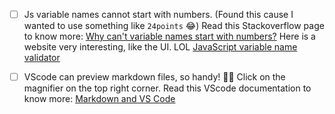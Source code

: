 - [ ] Js variable names cannot start with numbers. (Found this cause I wanted to use something like `24points` 😂)
        Read this Stackoverflow page to know more: [Why can't variable names start with numbers?](https://stackoverflow.com/questions/342152/why-cant-variable-names-start-with-numbers)
        Here is a website very interesting, like the UI. LOL [JavaScript variable name validator](https://mothereff.in/js-variables)

- [ ] VScode can preview markdown files, so handy! 👍🏻
        Click on the magnifier on the top right corner. 
        Read this VScode documentation to know more: [Markdown and VS Code](https://code.visualstudio.com/docs/languages/markdown)